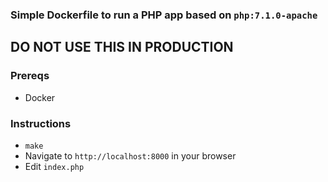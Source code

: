 ### Simple Dockerfile to run a PHP app based on `php:7.1.0-apache`

## DO NOT USE THIS IN PRODUCTION

### Prereqs
- Docker

### Instructions
- `make`
- Navigate to `http://localhost:8000` in your browser
- Edit `index.php`
